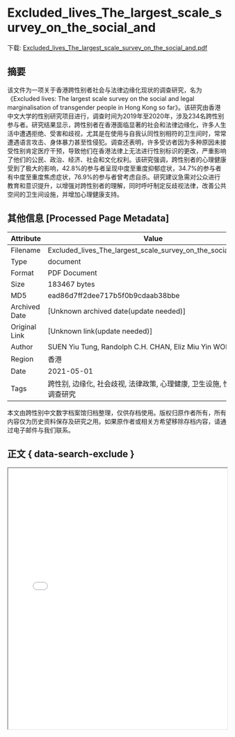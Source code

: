 # Excluded_lives_The_largest_scale_survey_on_the_social_and

<!-- tcd_download_link -->
下载: [Excluded_lives_The_largest_scale_survey_on_the_social_and.pdf](Excluded_lives_The_largest_scale_survey_on_the_social_and.pdf)
<!-- tcd_download_link_end -->

## 摘要

<!-- tcd_abstract -->
该文件为一项关于香港跨性别者社会与法律边缘化现状的调查研究，名为《Excluded lives: The largest scale survey on the social and legal marginalisation of transgender people in Hong Kong so far》。该研究由香港中文大学的性别研究项目进行，调查时间为2019年至2020年，涉及234名跨性别参与者。研究结果显示，跨性别者在香港面临显著的社会和法律边缘化，许多人生活中遭遇拒绝、受害和歧视，尤其是在使用与自我认同性别相符的卫生间时，常常遭遇语言攻击、身体暴力甚至性侵犯。调查还表明，许多受访者因为多种原因未接受性别肯定医疗干预，导致他们在香港法律上无法进行性别标识的更改，严重影响了他们的公民、政治、经济、社会和文化权利。该研究强调，跨性别者的心理健康受到了极大的影响，42.8%的参与者呈现中度至重度抑郁症状，34.7%的参与者有中度至重度焦虑症状，76.9%的参与者曾考虑自杀。研究建议急需对公众进行教育和意识提升，以增强对跨性别者的理解，同时呼吁制定反歧视法律，改善公共空间的卫生间设施，并增加心理健康支持。

<!-- tcd_abstract_end -->

## 其他信息 [Processed Page Metadata]

| Attribute       | Value                                  |
|-----------------|----------------------------------------|
| Filename        | Excluded_lives_The_largest_scale_survey_on_the_social_and.pdf                             |
| Type            | document                                 |
| Format          | PDF Document                               |
| Size            | 183467 bytes                           |
| MD5             | ead86d7ff2dee717b5f0b9cdaab38bbe                                  |
| Archived Date   | [Unknown archived date(update needed)]                             |
| Original Link   | [Unknown link(update needed)]                         |
| Author          | SUEN Yiu Tung, Randolph C.H. CHAN, Eliz Miu Yin WONG                               |
| Region          | 香港                               |
| Date            | 2021-05-01                                 |
| Tags            | 跨性别, 边缘化, 社会歧视, 法律政策, 心理健康, 卫生设施, 性别认同, 调查研究                                 |

本文由跨性别中文数字档案馆归档整理，仅供存档使用。版权归原作者所有，所有内容仅为历史资料保存及研究之用。如果原作者或相关方希望移除存档内容，请通过电子邮件与我们联系。

## 正文 { data-search-exclude }

<!-- tcd_main_text -->
<iframe src="../Excluded_lives_The_largest_scale_survey_on_the_social_and.pdf" width="100%" height="600px">
    <p>无法显示PDF，请下载查看。</p>
</iframe>
<!-- tcd_main_text_end -->

